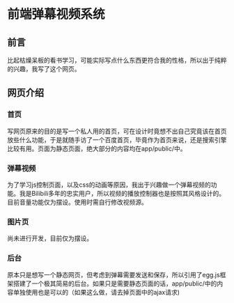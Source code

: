 # 前端弹幕视频系统

## 前言

比起枯燥呆板的看书学习，可能实际写点什么东西更符合我的性格，所以出于纯粹的兴趣，我写了这个网页。

## 网页介绍

### 首页

写网页原来的目的是写一个私人用的首页，可在设计时竟想不出自己究竟该在首页放些什么功能，于是就随手访了一个百度首页，毕竟作为首页来说，还是搜索引擎比较有用。页面为静态页面，绝大部分的内容均在app/public/中。

### 弹幕视频

为了学习js控制页面，以及css的动画等原因，我出于兴趣做一个弹幕视频的功能。我是Bilibili多年的忠实用户，所以视频的播放控制器也是按照其风格设计的。目前音量功能仅为摆设。使用时需自行修改视频源。

### 图片页

尚未进行开发，目前仅为摆设。

### 后台

原本只是想写一个静态网页，但考虑到弹幕需要发送和保存，所以引用了egg.js框架搭建了一个极其简易的后台。如果只是需要静态页面的话，app/public/中的内容单独使用也是可以的（如果这么做，请去掉页面中的ajax请求)